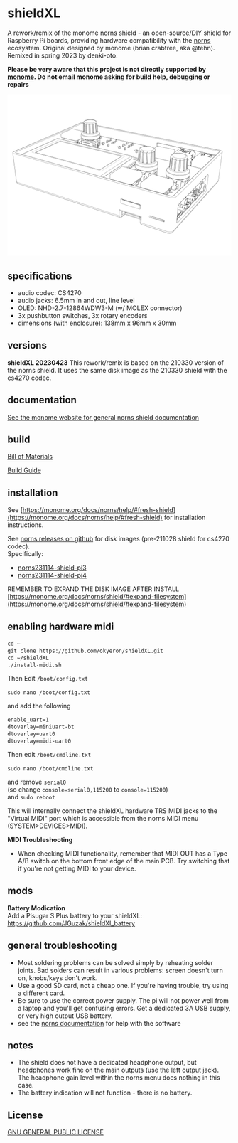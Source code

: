 # shieldXL

A rework/remix of the monome norns shield - an open-source/DIY shield for Raspberry Pi boards, providing hardware compatibility with the [norns](https://monome.org/docs/norns) ecosystem. Original designed by monome (brian crabtree, aka @tehn). Remixed in spring 2023 by denki-oto.

__Please be very aware that this project is not directly supported by [monome](https://monome.org). Do not email monome asking for build help, debugging or repairs__

![<# shieldXL-inklinet #>](images/shieldXL-inkline-2.jpg "shieldXL-inkline-2.jpg")

## specifications

- audio codec: CS4270  
- audio jacks: 6.5mm in and out, line level  
- OLED: NHD-2.7-12864WDW3-M (w/ MOLEX connector)  
- 3x pushbutton switches, 3x rotary encoders  
- dimensions (with enclosure): 138mm x 96mm x 30mm  

## versions

__shieldXL 20230423__
This rework/remix is based on the 210330 version of the norns shield. It uses the same disk image as the 210330 shield with the cs4270 codec.

## documentation

[See the monome website for general norns shield documentation](https://monome.org/docs/norns/shield/) 

## build

[Bill of Materials](bom/BOM.md)

[Build Guide](BUILD.md)

## installation

See [https://monome.org/docs/norns/help/#fresh-shield](https://monome.org/docs/norns/help/#fresh-shield) for installation instructions.  

See [norns releases on github](https://github.com/monome/norns-image/releases/tag/231114-img) for disk images (pre-211028 shield for cs4270 codec).  
Specifically:  
* [norns231114-shield-pi3](https://github.com/monome/norns-image/releases/download/231114-img/norns231114-shield-pi3-cs4720.tgz)
* [norns231114-shield-pi4](https://github.com/monome/norns-image/releases/download/231114-img/norns231114-shield-pi4-cs4720.tgz)

REMEMBER TO EXPAND THE DISK IMAGE AFTER INSTALL  
[https://monome.org/docs/norns/shield/#expand-filesystem](https://monome.org/docs/norns/shield/#expand-filesystem)

## enabling hardware midi

```
cd ~
git clone https://github.com/okyeron/shieldXL.git
cd ~/shieldXL 
./install-midi.sh
```
Then Edit `/boot/config.txt` 

`sudo nano /boot/config.txt`  

and add the following  
 
```
enable_uart=1
dtoverlay=miniuart-bt
dtoverlay=uart0
dtoverlay=midi-uart0
```
Then edit `/boot/cmdline.txt` 

`sudo nano /boot/cmdline.txt`  

and remove `serial0`    
(so change `console=serial0,115200` to `console=115200`)  
and `sudo reboot`  

This will internally connect the shieldXL hardware TRS MIDI jacks to the "Virtual MIDI" port which is accessible from the norns MIDI menu (SYSTEM>DEVICES>MIDI).  

__MIDI Troubleshooting__   

- When checking MIDI functionality, remember that MIDI OUT has a Type A/B switch on the bottom front edge of the main PCB. Try switching that if you're not getting MIDI to your device.

## mods

__Battery Modication__  
Add a Pisugar S Plus battery to your shieldXL:  https://github.com/JGuzak/shieldXl_battery  


## general troubleshooting

- Most soldering problems can be solved simply by reheating solder joints. Bad solders can result in various problems: screen doesn't turn on, knobs/keys don't work.
- Use a good SD card, not a cheap one. If you're having trouble, try using a different card.
- Be sure to use the correct power supply. The pi will not power well from a laptop and you'll get confusing errors. Get a dedicated 3A USB supply, or very high output USB battery.
- see the [norns documentation](https://monome.org/docs/norns/shield/) for help with the software  

## notes

- The shield does not have a dedicated headphone output, but headphones work fine on the main outputs (use the left output jack). The headphone gain level within the norns menu does nothing in this case.
- The battery indication will not function - there is no battery.

## License

[GNU GENERAL PUBLIC LICENSE](LICENSE.txt)
